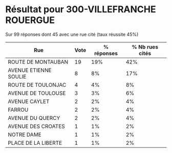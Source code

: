 # Résultat pour 300-VILLEFRANCHE ROUERGUE

Sur 99 réponses dont 45 avec une rue cité (taux réussite 45%)

| Rue | Vote | % réponses | % Nb rues cités|
|-----|------|------------|----------------|
| ROUTE DE MONTAUBAN | 19 | 19% | 42%|
| AVENUE ETIENNE SOULIE | 8 | 8% | 17%|
| ROUTE DE TOULONJAC | 4 | 4% | 8%|
| AVENUE DE TOULOUSE | 3 | 3% | 6%|
| AVENUE CAYLET | 2 | 2% | 4%|
| FARROU | 2 | 2% | 4%|
| AVENUE DU QUERCY | 2 | 2% | 4%|
| AVENUE DES CROATES | 1 | 1% | 2%|
| NOTRE DAME | 1 | 1% | 2%|
| PLACE DE LA LIBERTE | 1 | 1% | 2%|
